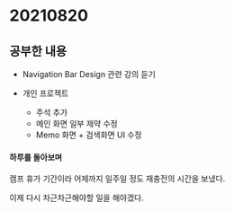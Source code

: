 # 20210820

## 공부한 내용
+ Navigation Bar Design 관련 강의 듣기

+ 개인 프로젝트
  - 주석 추가
  - 메인 화면 일부 제약 수정
  - Memo 화면 + 검색화면 UI 수정

#### 하루를 돌아보며
캠프 휴가 기간이라 어제까지 일주일 정도 재충전의 시간을 보냈다.

이제 다시 차근차근해야할 일을 해야겠다.
